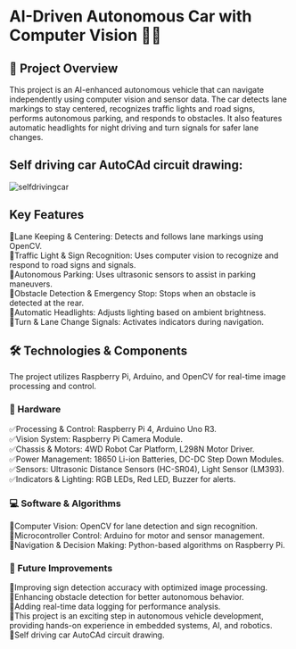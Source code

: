 # AI-Driven Autonomous Car with Computer Vision 🚗🎯
## 📌 Project Overview
This project is an AI-enhanced autonomous vehicle that can navigate independently using computer vision and sensor data. The car detects lane markings to stay centered, recognizes traffic lights and road signs, performs autonomous parking, and responds to obstacles. It also features automatic headlights for night driving and turn signals for safer lane changes.

## Self driving car AutoCAd circuit drawing:
![selfdrivingcar](https://github.com/user-attachments/assets/7c95b740-3020-40e4-aefd-a78a2da46137)

## Key Features
🎯Lane Keeping & Centering: Detects and follows lane markings using OpenCV.<br>
🎯Traffic Light & Sign Recognition: Uses computer vision to recognize and respond to road signs and signals.<br>
🎯Autonomous Parking: Uses ultrasonic sensors to assist in parking maneuvers.<br>
🎯Obstacle Detection & Emergency Stop: Stops when an obstacle is detected at the rear.<br>
🎯Automatic Headlights: Adjusts lighting based on ambient brightness.<br>
🎯Turn & Lane Change Signals: Activates indicators during navigation.<br>

## 🛠 Technologies & Components
The project utilizes Raspberry Pi, Arduino, and OpenCV for real-time image processing and control.

### 🔧 Hardware
✅Processing & Control: Raspberry Pi 4, Arduino Uno R3.<br>
✅Vision System: Raspberry Pi Camera Module.<br>
✅Chassis & Motors: 4WD Robot Car Platform, L298N Motor Driver.<br>
✅Power Management: 18650 Li-ion Batteries, DC-DC Step Down Modules.<br>
✅Sensors: Ultrasonic Distance Sensors (HC-SR04), Light Sensor (LM393).<br>
✅Indicators & Lighting: RGB LEDs, Red LED, Buzzer for alerts.<br>

### 💻 Software & Algorithms
🔹Computer Vision: OpenCV for lane detection and sign recognition.<br>
🔹Microcontroller Control: Arduino for motor and sensor management.<br>
🔹Navigation & Decision Making: Python-based algorithms on Raspberry Pi.<br>

### 🚀 Future Improvements
🔹Improving sign detection accuracy with optimized image processing.<br>
🔹Enhancing obstacle detection for better autonomous behavior.<br>
🔹Adding real-time data logging for performance analysis.<br>
🔹This project is an exciting step in autonomous vehicle development, providing hands-on experience in embedded systems, AI, and robotics.<br>
🔹Self driving car AutoCAd circuit drawing.<br>

